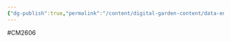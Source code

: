 ```yaml
---
{"dg-publish":true,"permalink":"/content/digital-garden-content/data-engineering-content/aws/aws-redshift-serverless/","created":"2025-03-26T13:46:49.639+05:30","updated":"2025-04-08T18:26:33.016+05:30"}
---
```


#CM2606